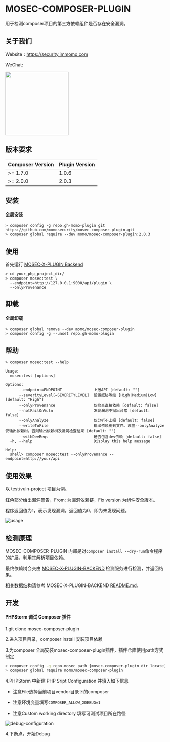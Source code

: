 # MOSEC-COMPOSER-PLUGIN

用于检测composer项目的第三方依赖组件是否存在安全漏洞。



## 关于我们

Website：https://security.immomo.com

WeChat:

<img src="https://momo-mmsrc.oss-cn-hangzhou.aliyuncs.com/img-1c96a083-7392-3b72-8aec-bad201a6abab.jpeg" width="200" hegiht="200" align="center" /><br>



## 版本要求

| Composer Version | Plugin Version |
|------------------|----------------|
| \>= 1.7.0        | 1.0.6          |
| \>= 2.0.0        | 2.0.3          |


## 安装

#### 全局安装

```shell script
> composer config -g repo.gh-momo-plugin git https://github.com/momosecurity/mosec-composer-plugin.git
> composer global require --dev momo/mosec-composer-plugin:2.0.3
```



## 使用

首先运行 [MOSEC-X-PLUGIN Backend](https://github.com/momosecurity/mosec-x-plugin-backend.git)

```shell script
> cd your_php_project_dir/
> composer mosec:test \
  --endpoint=http://127.0.0.1:9000/api/plugin \
  --onlyProvenance
```



## 卸载

#### 全局卸载

```shell script
> composer global remove --dev momo/mosec-composer-plugin
> composer config -g --unset repo.gh-momo-plugin
```



## 帮助

```shell script
> composer mosec:test --help

Usage:
  mosec:test [options]

Options:
      --endpoint=ENDPOINT              上报API [default: ""]
      --severityLevel[=SEVERITYLEVEL]  设置威胁等级 [High|Medium|Low] [default: "High"]
      --onlyProvenance                 仅检查直接依赖 [default: false]
      --notFailOnVuln                  发现漏洞不抛出异常 [default: false]
      --onlyAnalyze                    仅分析不上报 [default: false]
      --writeToFile                    输出依赖树到文件。设置--onlyAnalyze仅输出依赖树，否则输出依赖树及漏洞检查结果 [default: ""]
      --withDevReqs                    是否包含dev依赖 [default: false]
  -h, --help                           Display this help message

Help:
  shell> composer mosec:test --onlyProvenance --endpoint=http://your/api
```



## 使用效果

以 test/vuln-project 项目为例。

红色部分给出漏洞警告，From: 为漏洞依赖链，Fix version 为组件安全版本。

程序返回值为1，表示发现漏洞。返回值为0，即为未发现问题。

![usage](./static/usage.jpg)



## 检测原理

MOSEC-COMPOSER-PLUGIN 内部是对`composer install --dry-run`命令程序的扩展，利用其解析项目依赖。

最终依赖树会交由 [MOSEC-X-PLUGIN-BACKEND](https://github.com/momosecurity/mosec-x-plugin-backend.git) 检测服务进行检测，并返回结果。

相关数据结构请参考 MOSEC-X-PLUGIN-BACKEND [README.md](https://github.com/momosecurity/mosec-x-plugin-backend/blob/master/README.md).



## 开发

#### PHPStorm 调试 Composer 插件

1.git clone mosec-composer-plugin

2.进入项目目录，composer install 安装项目依赖

3.为composer 全局安装mosec-composer-plugin插件，插件仓库使用path方式制定

```bash
> composer config -g repo.mosec path {mosec-composer-plugin dir locate}
> composer global require momo/mosec-composer-plugin
```

4.PHPStorm 中新建 PHP Sript Configuration 并填入如下信息

- 注意File选择当前项目vendor目录下的composer

- 注意环境变量填写`COMPOSER_ALLOW_XDEBUG=1`

- 注意Custom working directory 填写可测试项目所在路径

![debug-configuration](./static/debug-configuration.jpg)

4.下断点，开始Debug

